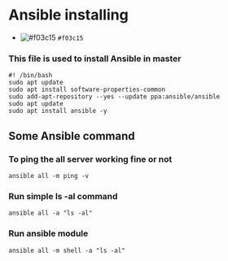 # Ansible installing
- ![#f03c15](https://ghantee.com/wp-content/uploads/2021/09/lord-krishna-best-hd-wallpaper-for-laptop-1080p-1536x864.jpg) `#f03c15`
### This file is used to install Ansible in master 
```
#! /bin/bash
sudo apt update
sudo apt install software-properties-common
sudo add-apt-repository --yes --update ppa:ansible/ansible
sudo apt update
sudo apt install ansible -y 
```

## Some Ansible command

### To ping the all server working fine or not
```ansible all -m ping -v```

### Run simple ls -al command
```ansible all -a "ls -al"```

### Run ansible module 
```ansible all -m shell -a "ls -al"```
